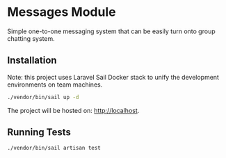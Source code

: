 # Messages Module
Simple one-to-one messaging system that can be easily turn onto group chatting system.

## Installation
Note: this project uses Laravel Sail Docker stack to unify the development environments on team machines.
```bash
./vendor/bin/sail up -d
```
The project will be hosted on: [http://localhost](http://localhost).

## Running Tests
```bash
./vendor/bin/sail artisan test
```
